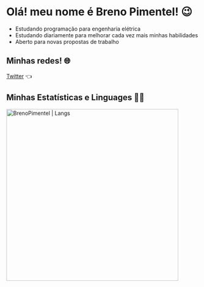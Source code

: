 # Olá! meu nome é Breno Pimentel! :wink:

<ul>
    <li>Estudando programação para engenharia elétrica</li>
    <li>Estudando diariamente para melhorar cada vez mais minhas habilidades</li>
    <li>Aberto para novas propostas de trabalho</li>
</ul>

## Minhas redes! :globe_with_meridians:

[Twitter](https://twitter.com/BreninBreb) :point_left:

## Minhas Estatísticas e Linguages :man_technologist:

<p>
  <a href="https://github.com/BrenoPimentel%22%3E
    <img width="450px" src="https://github-readme-stats.vercel.app/api?username=BrenoPimentel&show_icons=true&theme=omni" alt="BrenoPimentel | Stats" />
    <img width="450px" src="https://github-readme-stats.vercel.app/api/top-langs/?username=BrenoPimentel&langs_count=6&theme=omni&layout=compact" alt="BrenoPimentel | Langs" />
 </a>
</p>
